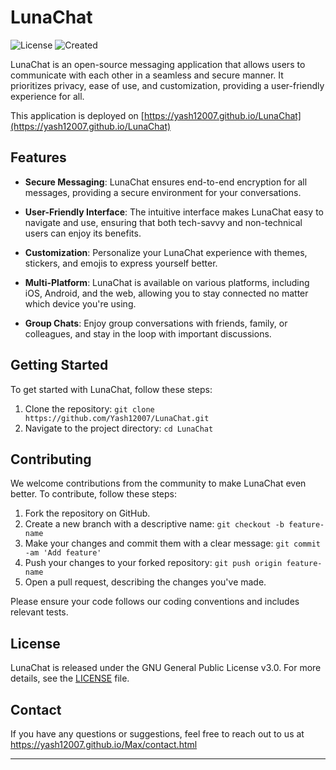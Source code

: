# LunaChat

![License](https://img.shields.io/badge/license-GNU%20GPL%20v2.0-blue)
![Created](https://img.shields.io/badge/created-August%2030%2C%202023-brightgreen)

LunaChat is an open-source messaging application that allows users to communicate with each other in a seamless and secure manner. It prioritizes privacy, ease of use, and customization, providing a user-friendly experience for all.

This application is deployed on [https://yash12007.github.io/LunaChat](https://yash12007.github.io/LunaChat)
## Features

- **Secure Messaging**: LunaChat ensures end-to-end encryption for all messages, providing a secure environment for your conversations.

- **User-Friendly Interface**: The intuitive interface makes LunaChat easy to navigate and use, ensuring that both tech-savvy and non-technical users can enjoy its benefits.

- **Customization**: Personalize your LunaChat experience with themes, stickers, and emojis to express yourself better.

- **Multi-Platform**: LunaChat is available on various platforms, including iOS, Android, and the web, allowing you to stay connected no matter which device you're using.

- **Group Chats**: Enjoy group conversations with friends, family, or colleagues, and stay in the loop with important discussions.

## Getting Started

To get started with LunaChat, follow these steps:

1. Clone the repository: `git clone https://github.com/Yash12007/LunaChat.git`
2. Navigate to the project directory: `cd LunaChat`

## Contributing

We welcome contributions from the community to make LunaChat even better. To contribute, follow these steps:

1. Fork the repository on GitHub.
2. Create a new branch with a descriptive name: `git checkout -b feature-name`
3. Make your changes and commit them with a clear message: `git commit -am 'Add feature'`
4. Push your changes to your forked repository: `git push origin feature-name`
5. Open a pull request, describing the changes you've made.

Please ensure your code follows our coding conventions and includes relevant tests.

## License

LunaChat is released under the GNU General Public License v3.0. For more details, see the [LICENSE](LICENSE) file.

## Contact

If you have any questions or suggestions, feel free to reach out to us at https://yash12007.github.io/Max/contact.html

---
